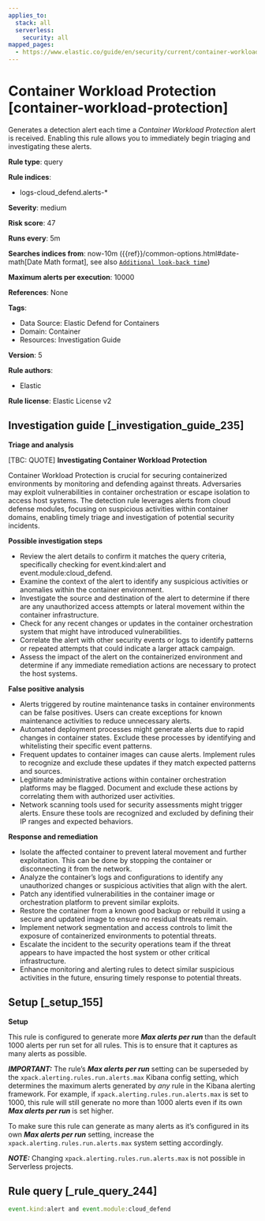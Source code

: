 ```yaml
---
applies_to:
  stack: all
  serverless:
    security: all
mapped_pages:
  - https://www.elastic.co/guide/en/security/current/container-workload-protection.html
---
```


# Container Workload Protection [container-workload-protection]

Generates a detection alert each time a *Container Workload Protection* alert is received. Enabling this rule allows you to immediately begin triaging and investigating these alerts.

**Rule type**: query

**Rule indices**:

* logs-cloud_defend.alerts-*

**Severity**: medium

**Risk score**: 47

**Runs every**: 5m

**Searches indices from**: now-10m ({{ref}}/common-options.html#date-math[Date Math format], see also [`Additional look-back time`](docs-content://solutions/security/detect-and-alert/create-detection-rule.md#rule-schedule))

**Maximum alerts per execution**: 10000

**References**: None

**Tags**:

* Data Source: Elastic Defend for Containers
* Domain: Container
* Resources: Investigation Guide

**Version**: 5

**Rule authors**:

* Elastic

**Rule license**: Elastic License v2

## Investigation guide [_investigation_guide_235]

**Triage and analysis**

[TBC: QUOTE]
**Investigating Container Workload Protection**

Container Workload Protection is crucial for securing containerized environments by monitoring and defending against threats. Adversaries may exploit vulnerabilities in container orchestration or escape isolation to access host systems. The detection rule leverages alerts from cloud defense modules, focusing on suspicious activities within container domains, enabling timely triage and investigation of potential security incidents.

**Possible investigation steps**

* Review the alert details to confirm it matches the query criteria, specifically checking for event.kind:alert and event.module:cloud_defend.
* Examine the context of the alert to identify any suspicious activities or anomalies within the container environment.
* Investigate the source and destination of the alert to determine if there are any unauthorized access attempts or lateral movement within the container infrastructure.
* Check for any recent changes or updates in the container orchestration system that might have introduced vulnerabilities.
* Correlate the alert with other security events or logs to identify patterns or repeated attempts that could indicate a larger attack campaign.
* Assess the impact of the alert on the containerized environment and determine if any immediate remediation actions are necessary to protect the host systems.

**False positive analysis**

* Alerts triggered by routine maintenance tasks in container environments can be false positives. Users can create exceptions for known maintenance activities to reduce unnecessary alerts.
* Automated deployment processes might generate alerts due to rapid changes in container states. Exclude these processes by identifying and whitelisting their specific event patterns.
* Frequent updates to container images can cause alerts. Implement rules to recognize and exclude these updates if they match expected patterns and sources.
* Legitimate administrative actions within container orchestration platforms may be flagged. Document and exclude these actions by correlating them with authorized user activities.
* Network scanning tools used for security assessments might trigger alerts. Ensure these tools are recognized and excluded by defining their IP ranges and expected behaviors.

**Response and remediation**

* Isolate the affected container to prevent lateral movement and further exploitation. This can be done by stopping the container or disconnecting it from the network.
* Analyze the container’s logs and configurations to identify any unauthorized changes or suspicious activities that align with the alert.
* Patch any identified vulnerabilities in the container image or orchestration platform to prevent similar exploits.
* Restore the container from a known good backup or rebuild it using a secure and updated image to ensure no residual threats remain.
* Implement network segmentation and access controls to limit the exposure of containerized environments to potential threats.
* Escalate the incident to the security operations team if the threat appears to have impacted the host system or other critical infrastructure.
* Enhance monitoring and alerting rules to detect similar suspicious activities in the future, ensuring timely response to potential threats.


## Setup [_setup_155]

**Setup**

This rule is configured to generate more ***Max alerts per run*** than the default 1000 alerts per run set for all rules. This is to ensure that it captures as many alerts as possible.

***IMPORTANT:*** The rule’s ***Max alerts per run*** setting can be superseded by the `xpack.alerting.rules.run.alerts.max` Kibana config setting, which determines the maximum alerts generated by *any* rule in the Kibana alerting framework. For example, if `xpack.alerting.rules.run.alerts.max` is set to 1000, this rule will still generate no more than 1000 alerts even if its own ***Max alerts per run*** is set higher.

To make sure this rule can generate as many alerts as it’s configured in its own ***Max alerts per run*** setting, increase the `xpack.alerting.rules.run.alerts.max` system setting accordingly.

***NOTE:*** Changing `xpack.alerting.rules.run.alerts.max` is not possible in Serverless projects.


## Rule query [_rule_query_244]

```js
event.kind:alert and event.module:cloud_defend
```


